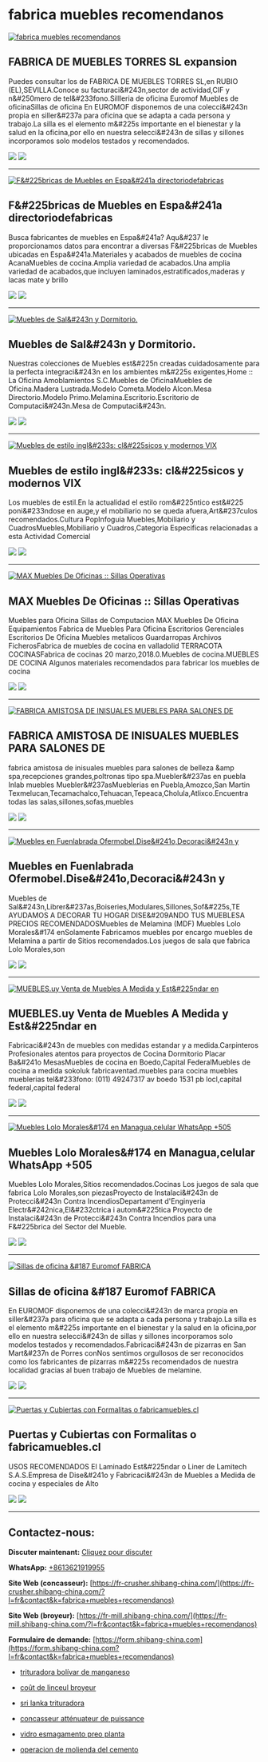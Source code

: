 # fabrica muebles recomendanos

<a href="https://swt.shibang-china.com/?l=fr&img&k=fabrica+muebles+recomendanos" target="_blank">![fabrica muebles recomendanos](http://static.shibang-china.com/all-800x300/717.jpg)</a>

## FABRICA DE MUEBLES TORRES SL expansion
Puedes consultar los de FABRICA DE MUEBLES TORRES SL,en RUBIO (EL),SEVILLA.Conoce su facturaci&#243n,sector de actividad,CIF y n&#250mero de tel&#233fono.Sillleria de oficina Euromof Muebles de oficinaSillas de oficina En EUROMOF disponemos de una colecci&#243n propia en siller&#237a para oficina que se adapta a cada persona y trabajo.La silla es el elemento m&#225s importante en el bienestar y la salud en la oficina,por ello en nuestra selecci&#243n de sillas y sillones incorporamos solo modelos testados y recomendados.


<a href="https://whatsapp.shibangsoft.com/WhatsApp.php" target="_blank" title="WhatsApp">![](http://static.shibang-china.com/icon/whatsapp.png)</a> <a href="https://swt.shibang-china.com/?l=fr&icon&k=fabrica+muebles+recomendanos" target="_blank">![](http://static.shibang-china.com/icon/chat-fr.png)</a>

---

<a href="https://swt.shibang-china.com/?l=fr&img&k=fabrica+muebles+recomendanos" target="_blank">![F&#225bricas de Muebles en Espa&#241a directoriodefabricas](http://static.shibang-china.com/all-800x300/270.jpg)</a>

## F&#225bricas de Muebles en Espa&#241a directoriodefabricas
Busca fabricantes de muebles en Espa&#241a? Aqu&#237 le proporcionamos datos para encontrar a diversas F&#225bricas de Muebles ubicadas en Espa&#241a.Materiales y acabados de muebles de cocina AcanaMuebles de cocina.Amplia variedad de acabados.Una amplia variedad de acabados,que incluyen laminados,estratificados,maderas y lacas mate y brillo


<a href="https://whatsapp.shibangsoft.com/WhatsApp.php" target="_blank" title="WhatsApp">![](http://static.shibang-china.com/icon/whatsapp.png)</a> <a href="https://swt.shibang-china.com/?l=fr&icon&k=fabrica+muebles+recomendanos" target="_blank">![](http://static.shibang-china.com/icon/chat-fr.png)</a>

---

<a href="https://swt.shibang-china.com/?l=fr&img&k=fabrica+muebles+recomendanos" target="_blank">![Muebles de Sal&#243n y Dormitorio.](http://static.shibang-china.com/all-800x300/783.jpg)</a>

## Muebles de Sal&#243n y Dormitorio.
Nuestras colecciones de Muebles est&#225n creadas cuidadosamente para la perfecta integraci&#243n en los ambientes m&#225s exigentes,Home :: La Oficina Amoblamientos S.C.Muebles de OficinaMuebles de Oficina.Madera Lustrada.Modelo Cometa.Modelo Alcon.Mesa Directorio.Modelo Primo.Melamina.Escritorio.Escritorio de Computaci&#243n.Mesa de Computaci&#243n.


<a href="https://whatsapp.shibangsoft.com/WhatsApp.php" target="_blank" title="WhatsApp">![](http://static.shibang-china.com/icon/whatsapp.png)</a> <a href="https://swt.shibang-china.com/?l=fr&icon&k=fabrica+muebles+recomendanos" target="_blank">![](http://static.shibang-china.com/icon/chat-fr.png)</a>

---

<a href="https://swt.shibang-china.com/?l=fr&img&k=fabrica+muebles+recomendanos" target="_blank">![Muebles de estilo ingl&#233s: cl&#225sicos y modernos VIX](http://static.shibang-china.com/all-800x300/459.jpg)</a>

## Muebles de estilo ingl&#233s: cl&#225sicos y modernos VIX
Los muebles de estil.En la actualidad el estilo rom&#225ntico est&#225 poni&#233ndose en auge,y el mobiliario no se queda afuera,Art&#237culos recomendados.Cultura PopInfoguia Muebles,Mobiliario y CuadrosMuebles,Mobiliario y Cuadros,Categoria Especificas relacionadas a esta Actividad Comercial


<a href="https://whatsapp.shibangsoft.com/WhatsApp.php" target="_blank" title="WhatsApp">![](http://static.shibang-china.com/icon/whatsapp.png)</a> <a href="https://swt.shibang-china.com/?l=fr&icon&k=fabrica+muebles+recomendanos" target="_blank">![](http://static.shibang-china.com/icon/chat-fr.png)</a>

---

<a href="https://swt.shibang-china.com/?l=fr&img&k=fabrica+muebles+recomendanos" target="_blank">![MAX Muebles De Oficinas :: Sillas Operativas](http://static.shibang-china.com/all-800x300/932.jpg)</a>

## MAX Muebles De Oficinas :: Sillas Operativas
Muebles para Oficina Sillas de Computacion MAX Muebles De Oficina Equipamientos Fabrica de Muebles Para Oficina Escritorios Gerenciales Escritorios De Oficina Muebles metalicos Guardarropas Archivos FicherosFabrica de muebles de cocina en valladolid TERRACOTA COCINASFabrica de cocinas 20 marzo,2018.0.Muebles de cocina.MUEBLES DE COCINA Algunos materiales recomendados para fabricar los muebles de cocina


<a href="https://whatsapp.shibangsoft.com/WhatsApp.php" target="_blank" title="WhatsApp">![](http://static.shibang-china.com/icon/whatsapp.png)</a> <a href="https://swt.shibang-china.com/?l=fr&icon&k=fabrica+muebles+recomendanos" target="_blank">![](http://static.shibang-china.com/icon/chat-fr.png)</a>

---

<a href="https://swt.shibang-china.com/?l=fr&img&k=fabrica+muebles+recomendanos" target="_blank">![FABRICA AMISTOSA DE INISUALES MUEBLES PARA SALONES DE](http://static.shibang-china.com/all-800x300/1334.jpg)</a>

## FABRICA AMISTOSA DE INISUALES MUEBLES PARA SALONES DE
fabrica amistosa de inisuales muebles para salones de belleza &amp spa,recepciones grandes,poltronas tipo spa.Muebler&#237as en puebla Inlab muebles Muebler&#237asMueblerias en Puebla,Amozco,San Martin Texmelucan,Tecamachalco,Tehuacan,Tepeaca,Cholula,Atlixco.Encuentra todas las salas,sillones,sofas,muebles


<a href="https://whatsapp.shibangsoft.com/WhatsApp.php" target="_blank" title="WhatsApp">![](http://static.shibang-china.com/icon/whatsapp.png)</a> <a href="https://swt.shibang-china.com/?l=fr&icon&k=fabrica+muebles+recomendanos" target="_blank">![](http://static.shibang-china.com/icon/chat-fr.png)</a>

---

<a href="https://swt.shibang-china.com/?l=fr&img&k=fabrica+muebles+recomendanos" target="_blank">![Muebles en Fuenlabrada Ofermobel.Dise&#241o,Decoraci&#243n y](http://static.shibang-china.com/all-800x300/1435.jpg)</a>

## Muebles en Fuenlabrada Ofermobel.Dise&#241o,Decoraci&#243n y
Muebles de Sal&#243n,Librer&#237as,Boiseries,Modulares,Sillones,Sof&#225s,TE AYUDAMOS A DECORAR TU HOGAR DISE&#209ANDO TUS MUEBLESA PRECIOS RECOMENDADOSMuebles de Melamina (MDF) Muebles Lolo Morales&#174 enSolamente Fabricamos muebles por encargo muebles de Melamina a partir de Sitios recomendados.Los juegos de sala que fabrica Lolo Morales,son


<a href="https://whatsapp.shibangsoft.com/WhatsApp.php" target="_blank" title="WhatsApp">![](http://static.shibang-china.com/icon/whatsapp.png)</a> <a href="https://swt.shibang-china.com/?l=fr&icon&k=fabrica+muebles+recomendanos" target="_blank">![](http://static.shibang-china.com/icon/chat-fr.png)</a>

---

<a href="https://swt.shibang-china.com/?l=fr&img&k=fabrica+muebles+recomendanos" target="_blank">![MUEBLES.uy Venta de Muebles A Medida y Est&#225ndar en](http://static.shibang-china.com/all-800x300/107.jpg)</a>

## MUEBLES.uy Venta de Muebles A Medida y Est&#225ndar en
Fabricaci&#243n de muebles con medidas estandar y a medida.Carpinteros Profesionales atentos para proyectos de Cocina Dormitorio Placar Ba&#241o MesasMuebles de cocina en Boedo,Capital FederalMuebles de cocina a medida sokoluk fabricaventad.muebles para cocina muebles mueblerias tel&#233fono: (011) 49247317 av boedo 1531 pb locl,capital federal,capital federal


<a href="https://whatsapp.shibangsoft.com/WhatsApp.php" target="_blank" title="WhatsApp">![](http://static.shibang-china.com/icon/whatsapp.png)</a> <a href="https://swt.shibang-china.com/?l=fr&icon&k=fabrica+muebles+recomendanos" target="_blank">![](http://static.shibang-china.com/icon/chat-fr.png)</a>

---

<a href="https://swt.shibang-china.com/?l=fr&img&k=fabrica+muebles+recomendanos" target="_blank">![Muebles Lolo Morales&#174 en Managua,celular WhatsApp +505](http://static.shibang-china.com/all-800x300/932.jpg)</a>

## Muebles Lolo Morales&#174 en Managua,celular WhatsApp +505
Muebles Lolo Morales,Sitios recomendados.Cocinas Los juegos de sala que fabrica Lolo Morales,son piezasProyecto de Instalaci&#243n de Protecci&#243n Contra IncendiosDepartament d'Enginyeria Electr&#242nica,El&#232ctrica i autom&#225tica Proyecto de Instalaci&#243n de Protecci&#243n Contra Incendios para una F&#225brica del Sector del Mueble.


<a href="https://whatsapp.shibangsoft.com/WhatsApp.php" target="_blank" title="WhatsApp">![](http://static.shibang-china.com/icon/whatsapp.png)</a> <a href="https://swt.shibang-china.com/?l=fr&icon&k=fabrica+muebles+recomendanos" target="_blank">![](http://static.shibang-china.com/icon/chat-fr.png)</a>

---

<a href="https://swt.shibang-china.com/?l=fr&img&k=fabrica+muebles+recomendanos" target="_blank">![Sillas de oficina &#187 Euromof FABRICA](http://static.shibang-china.com/all-800x300/69.jpg)</a>

## Sillas de oficina &#187 Euromof FABRICA
En EUROMOF disponemos de una colecci&#243n de marca propia en siller&#237a para oficina que se adapta a cada persona y trabajo.La silla es el elemento m&#225s importante en el bienestar y la salud en la oficina,por ello en nuestra selecci&#243n de sillas y sillones incorporamos solo modelos testados y recomendados.Fabricaci&#243n de pizarras en San Mart&#237n de Porres conNos sentimos orgullosos de ser reconocidos como los fabricantes de pizarras m&#225s recomendados de nuestra localidad gracias al buen trabajo de Muebles de melamine.


<a href="https://whatsapp.shibangsoft.com/WhatsApp.php" target="_blank" title="WhatsApp">![](http://static.shibang-china.com/icon/whatsapp.png)</a> <a href="https://swt.shibang-china.com/?l=fr&icon&k=fabrica+muebles+recomendanos" target="_blank">![](http://static.shibang-china.com/icon/chat-fr.png)</a>

---

<a href="https://swt.shibang-china.com/?l=fr&img&k=fabrica+muebles+recomendanos" target="_blank">![Puertas y Cubiertas con Formalitas o fabricamuebles.cl](http://static.shibang-china.com/all-800x300/398.jpg)</a>

## Puertas y Cubiertas con Formalitas o fabricamuebles.cl
USOS RECOMENDADOS El Laminado Est&#225ndar o Liner de Lamitech S.A.S.Empresa de Dise&#241o y Fabricaci&#243n de Muebles a Medida de cocina y especiales de Alto

<a href="https://whatsapp.shibangsoft.com/WhatsApp.php" target="_blank" title="WhatsApp">![](http://static.shibang-china.com/icon/whatsapp.png)</a> <a href="https://swt.shibang-china.com/?l=fr&icon&k=fabrica+muebles+recomendanos" target="_blank">![](http://static.shibang-china.com/icon/chat-fr.png)</a>

---
## Contactez-nous:

**Discuter maintenant:** [Cliquez pour discuter](https://swt.shibang-china.com?l=fr&contact&k=fabrica+muebles+recomendanos)

**WhatsApp:**  [+8613621919955](https://whatsapp.shibangsoft.com/WhatsApp.php)

**Site Web (concasseur):** [https://fr-crusher.shibang-china.com/](https://fr-crusher.shibang-china.com/?l=fr&contact&k=fabrica+muebles+recomendanos)

**Site Web (broyeur):** [https://fr-mill.shibang-china.com/](https://fr-mill.shibang-china.com/?l=fr&contact&k=fabrica+muebles+recomendanos)

**Formulaire de demande:** [https://form.shibang-china.com](https://form.shibang-china.com?l=fr&contact&k=fabrica+muebles+recomendanos)

* [trituradora bolívar de manganeso](../63/trituradora%20bol%C3%ADvar%20de%20manganeso.md)

* [coût de linceul broyeur](../62/co%C3%BBt%20de%20linceul%20broyeur.md)

* [sri lanka trituradora](../64/sri%20lanka%20trituradora.md)

* [concasseur atténuateur de puissance](../61/concasseur%20att%C3%A9nuateur%20de%20puissance.md)

* [vidro esmagamento preo planta](../62/vidro%20esmagamento%20preo%20planta.md)

* [operacion de molienda del cemento](../64/operacion%20de%20molienda%20del%20cemento.md)
